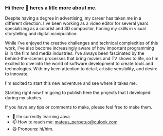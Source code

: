 ### Hi there 👋 heres a litle more about me.

Despite having a degree in advertising, my career has taken me in a different direction. I've been working as a video editor for several years specializing as a colorist and 3D compositor, honing my skills in visual storytelling and digital manipulation. 

While I've enjoyed the creative challenges and technical complexities of this work, I've also become increasingly aware of how important programming is in the film and media industries. I've always been fascinated by the behind-the-scenes processes that bring movies and TV shows to life, so I'm excited to dive into the world of software development to create tools and technologies. With my keen attention to detail, artistic sensibility, and desire to innovate.

I'm excited to start this new adventure and see where it takes me. 


Starting right now I'm going to publish here the projects that I developed during my studies. 


If you have any tips or comments to make, please feel free to make them.



- 🌱 I’m currently learning Java
- 📫 How to reach me: mateus_perpetuo@oulook.com
- 😄 Pronouns: hi/him.

